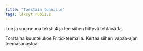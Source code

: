 ```yaml
---
title: "Torstain tunnille"
tags: läksyt rub11.2
---
```


Lue ja suomenna teksti 4 ja tee siihen liittyvä tehtävä 1a.

Torstaina kuuntelukoe Fritid-teemalla. Kertaa siihen vapaa-ajan teemasanastoa.